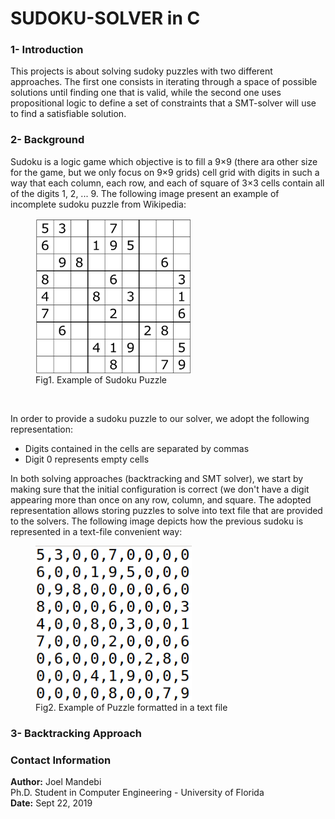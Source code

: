 <h1>SUDOKU-SOLVER in C</h1>



<h3>1- Introduction</h3>

This projects is about solving sudoky puzzles with two different approaches. The first one consists in iterating through
a space of possible solutions until finding one that is valid, while the second one uses propositional logic to define a set
of constraints that a SMT-solver will use to find a satisfiable solution.

<h3>2- Background</h3>
Sudoku is a logic game which objective is to fill a 9×9 (there ara other size for the game, but we only focus on 9×9 grids) cell grid with digits in such a way that each column, each row, and each of square of 3×3 cells contain all of the digits 1, 2, ... 9. The following image present an example of incomplete sudoku puzzle from Wikipedia: 
<figure>
  <img src="images/example.png" height="250" width="250" align="center">
  <figcaption>Fig1. Example of Sudoku Puzzle</figcaption>
</figure> <br>

In order to provide a sudoku puzzle to our solver, we adopt the following representation:
<ul> 
  <li> Digits contained in the cells are separated by commas</li> 
  <li> Digit 0 represents empty cells</li> 
</ul>	
In both solving approaches (backtracking and SMT solver), we start by making sure that the initial configuration is correct (we don't have a digit appearing more than once on any row, column, and square. The adopted representation allows storing puzzles to solve into text file that are provided to the solvers. The following image depicts how the previous sudoku is represented in a text-file convenient way:
<figure>
  <img src="images/representation.png" height="250" width="250" align="center">
  <figcaption>Fig2. Example of Puzzle formatted in a text file </figcaption>
</figure>



<h3>3- Backtracking Approach</h3>


<h3>Contact Information</h3>
<b>Author:</b> Joel Mandebi <br>
Ph.D. Student in Computer Engineering - University of Florida <br>
<b>Date:</b> Sept 22, 2019
